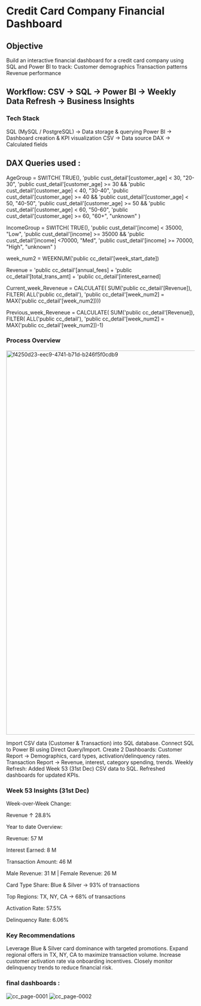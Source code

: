# Credit Card Company Financial Dashboard

## Objective
Build an interactive financial dashboard for a credit card company using SQL and Power BI to track:
Customer demographics
Transaction patterns
Revenue performance

## Workflow: CSV → SQL → Power BI → Weekly Data Refresh → Business Insights

### Tech Stack
SQL (MySQL / PostgreSQL) → Data storage & querying
Power BI → Dashboard creation & KPI visualization
CSV → Data source
DAX → Calculated fields

## DAX Queries used :
 AgeGroup = SWITCH(
 TRUE(),
 'public cust_detail'[customer_age] < 30, "20-30",
 'public cust_detail'[customer_age] >= 30 && 'public cust_detail'[customer_age] < 40, "30-40",
 'public cust_detail'[customer_age] >= 40 && 'public cust_detail'[customer_age] < 50, "40-50",
 'public cust_detail'[customer_age] >= 50 && 'public cust_detail'[customer_age] < 60, "50-60",
 'public cust_detail'[customer_age] >= 60, "60+",
 "unknown"
 )
 
 IncomeGroup = SWITCH(
 TRUE(),
 'public cust_detail'[income] < 35000, "Low",
 'public cust_detail'[income] >= 35000 && 'public cust_detail'[income] <70000, "Med",
 'public cust_detail'[income] >= 70000, "High",
 "unknown"
)

 week_num2 = WEEKNUM('public cc_detail'[week_start_date])
 
 Revenue = 'public cc_detail'[annual_fees] + 'public cc_detail'[total_trans_amt] + 'public cc_detail'[interest_earned]
 
 Current_week_Reveneue = CALCULATE(
 SUM('public cc_detail'[Revenue]),
 FILTER(
 ALL('public cc_detail'),
 'public cc_detail'[week_num2] = MAX('public cc_detail'[week_num2])))
 
Previous_week_Reveneue = CALCULATE(
 SUM('public cc_detail'[Revenue]),
 FILTER(
 ALL('public cc_detail'),
 'public cc_detail'[week_num2] = MAX('public cc_detail'[week_num2])-1)


### Process Overview
<img width="1536" height="1024" alt="f4250d23-eec9-4741-b71d-b246f5f0cdb9" src="https://github.com/user-attachments/assets/7f0fe359-2512-400b-8450-a34dce417ddd" />

Import CSV data (Customer & Transaction) into SQL database.
Connect SQL to Power BI using Direct Query/Import.
Create 2 Dashboards:
Customer Report → Demographics, card types, activation/delinquency rates.
Transaction Report → Revenue, interest, category spending, trends.
Weekly Refresh:
Added Week 53 (31st Dec) CSV data to SQL.
Refreshed dashboards for updated KPIs.

### Week 53 Insights (31st Dec)
Week-over-Week Change:

Revenue ↑ 28.8%

Year to date Overview:

Revenue: 57 M

Interest Earned: 8 M

Transaction Amount: 46 M

Male Revenue: 31 M | Female Revenue: 26 M

Card Type Share: Blue & Silver → 93% of transactions

Top Regions: TX, NY, CA → 68% of transactions

Activation Rate: 57.5%

Delinquency Rate: 6.06%

### Key Recommendations
Leverage Blue & Silver card dominance with targeted promotions.
Expand regional offers in TX, NY, CA to maximize transaction volume.
Increase customer activation rate via onboarding incentives.
Closely monitor delinquency trends to reduce financial risk.

### final dashboards :
![cc_page-0001](https://github.com/user-attachments/assets/d708af44-09b0-4d31-a436-ef06c3140226)
![cc_page-0002](https://github.com/user-attachments/assets/d815659b-c90d-4d6f-9381-bf6424714b7b)




